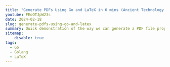```yaml
---
title: "Generate PDFs Using Go and LaTeX in 6 mins (Ancient Technology Series)"
youtube: FEoOTJpW23s
date: 2024-02-18
slug: generate-pdfs-using-go-and-latex
summary: Quick demonstration of the way we can generate a PDF file programmatically with LaTeX in a Golang program.
sitemap:
    disable: true
tags:
  - Go
  - Golang
  - LaTeX
---
```


